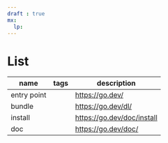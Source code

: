 ```yaml
---
draft : true
mx:  
  lp: 
---
```


# List
|name|tags|description|
|-|-|-|
|entry point||https://go.dev/
|bundle||https://go.dev/dl/
|install||https://go.dev/doc/install
|doc||https://go.dev/doc/
